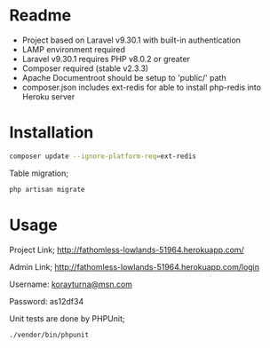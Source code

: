# Readme
- Project based on Laravel v9.30.1 with built-in authentication
- LAMP environment required
- Laravel v9.30.1 requires PHP v8.0.2 or greater
- Composer required (stable v2.3.3)
- Apache Documentroot should be setup to 'public/' path
- composer.json includes ext-redis for able to install php-redis into Heroku server

# Installation

```bash
composer update --ignore-platform-req=ext-redis
```
Table migration;
```bash
php artisan migrate
```

# Usage

Project Link; http://fathomless-lowlands-51964.herokuapp.com/

Admin Link; http://fathomless-lowlands-51964.herokuapp.com/login

Username: korayturna@msn.com

Password: as12df34

Unit tests are done by PHPUnit;

```bash
./vendor/bin/phpunit
```
